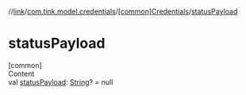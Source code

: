 //[link](../../index.md)/[com.tink.model.credentials](../index.md)/[[common]Credentials](index.md)/[statusPayload](status-payload.md)



# statusPayload  
[common]  
Content  
val [statusPayload](status-payload.md): [String](https://kotlinlang.org/api/latest/jvm/stdlib/kotlin/-string/index.html)? = null  



